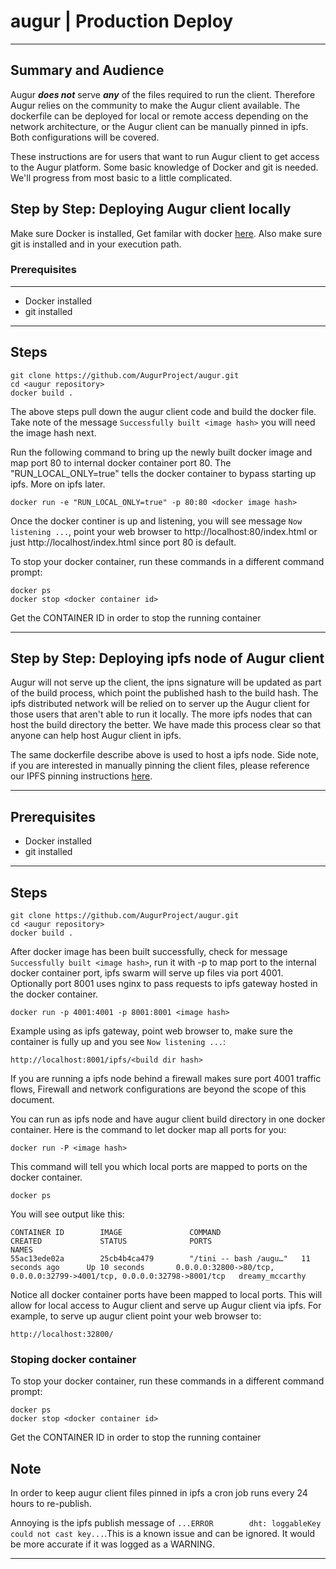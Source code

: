 # augur | Production Deploy

---
## Summary and Audience

Augur **_does not_** serve **_any_** of the files required to run the client. Therefore Augur relies on the community to make the Augur client available. The dockerfile can be deployed for local or remote access depending on the network architecture, or the Augur client can be manually pinned in ipfs. Both configurations will be covered.

These instructions are for users that want to run Augur client to get access to the Augur platform. Some basic knowledge of Docker and git is needed. We'll progress from most basic to a little complicated.

## Step by Step: Deploying Augur client locally

Make sure Docker is installed, Get familar with docker [here](https://docs.docker.com/docker-hub/official_repos/).
Also make sure git is installed and in your execution path.

### Prerequisites
---
* Docker installed
* git installed
---
## Steps

    git clone https://github.com/AugurProject/augur.git
    cd <augur repository>
    docker build .

The above steps pull down the augur client code and build the docker file. Take note of the message `Successfully built <image hash>` you will need the image hash next.

Run the following command to bring up the newly built docker image and map port 80 to internal docker container port 80. The "RUN_LOCAL_ONLY=true" tells the docker container to bypass starting up ipfs. More on ipfs later.

    docker run -e "RUN_LOCAL_ONLY=true" -p 80:80 <docker image hash>

Once the docker continer is up and listening, you will see message `Now listening ...`, point your web browser to http://localhost:80/index.html or just http://localhost/index.html since port 80 is default.

To stop your docker container, run these commands in a different command prompt:

    docker ps
    docker stop <docker container id>

Get the CONTAINER ID in order to stop the running container

---


## Step by Step: Deploying ipfs node of Augur client

Augur will not serve up the client, the ipns signature will be updated as part of the build process, which point the published hash to the build hash. The ipfs distributed network will be relied on to server up the Augur client for those users that aren't able to run it locally. The more ipfs nodes that can host the build directory the better. We have made this process clear so that anyone can help host Augur client in ipfs.

The same dockerfile describe above is used to host a ipfs node. Side note, if you are interested in manually pinning the client files, please reference our IPFS pinning instructions [here](./ipfs-configuration.md).

---

## Prerequisites

* Docker installed
* git installed

---

## Steps

    git clone https://github.com/AugurProject/augur.git
    cd <augur repository>
    docker build .

After docker image has been built successfully, check for message `Successfully built <image hash>`, run it with -p to map port to the internal docker container port, ipfs swarm will serve up files via port 4001. Optionally port 8001 uses nginx to pass requests to ipfs gateway hosted in the docker container. 

    docker run -p 4001:4001 -p 8001:8001 <image hash>

Example using as ipfs gateway, point web browser to, make sure the container is fully up and you see `Now listening ...`:

    http://localhost:8001/ipfs/<build dir hash>

If you are running a ipfs node behind a firewall makes sure port 4001 traffic flows, Firewall and network configurations are beyond the scope of this document.

You can run as ipfs node and have augur client build directory in one docker container. Here is the command to let docker map all ports for you:

    docker run -P <image hash>

This command will tell you which local ports are mapped to ports on the docker container.

    docker ps

You will see output like this:

    CONTAINER ID        IMAGE               COMMAND                  CREATED             STATUS              PORTS                                                                     NAMES
    55ac13ede02a        25cb4b4ca479        "/tini -- bash /augu…"   11 seconds ago      Up 10 seconds       0.0.0.0:32800->80/tcp, 0.0.0.0:32799->4001/tcp, 0.0.0.0:32798->8001/tcp   dreamy_mccarthy

Notice all docker container ports have been mapped to local ports. This will allow for local access to Augur client and serve up Augur client via ipfs. For example, to serve up augur client point your web browser to:

    http://localhost:32800/

### Stoping docker container
To stop your docker container, run these commands in a different command prompt:

    docker ps
    docker stop <docker container id>

Get the CONTAINER ID in order to stop the running container

## Note

In order to keep augur client files pinned in ipfs a cron job runs every 24 hours to re-publish. 

Annoying is the ipfs publish message of `...ERROR        dht: loggableKey could not cast key...`.This is a known issue and can be ignored. It would be more accurate if it was logged as a WARNING.

---
